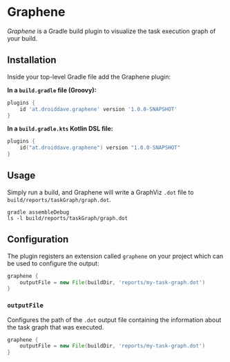 # Graphene

_Graphene_ is a Gradle build plugin to visualize the task execution graph of your build. 

## Installation

Inside your top-level Gradle file add the Graphene plugin:

**In a `build.gradle` file (Groovy):**
```groovy
plugins {
    id 'at.droiddave.graphene' version '1.0.0-SNAPSHOT'
}
```

**In a `build.gradle.kts` Kotlin DSL file:**

```kotlin 
plugins {
    id("at.droiddave.graphene") version "1.0.0-SNAPSHOT"
}
```

## Usage

Simply run a build, and Graphene will write a GraphViz `.dot` file to `build/reports/taskGraph/graph.dot`.

```shell
gradle assembleDebug
ls -l build/reports/taskGraph/graph.dot
```

## Configuration

The plugin registers an extension called `graphene` on your project which can be used to configure the output:

```groovy
graphene {
    outputFile = new File(buildDir, 'reports/my-task-graph.dot')
}
```

### `outputFile`

Configures the path of the `.dot` output file containing the information about the task graph that was executed.  

```groovy
graphene {
    outputFile = new File(buildDir, 'reports/my-task-graph.dot')
}
```
